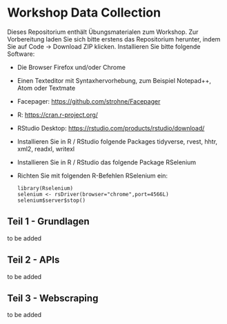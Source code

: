 # Workshop Data Collection

Dieses Repositorium enthält Übungsmaterialen zum Workshop. Zur Vorbereitung laden Sie sich bitte erstens das Repositorium herunter, indem Sie auf Code -> Download ZIP klicken.
Installieren Sie bitte folgende Software:

- Die Browser Firefox und/oder Chrome
- Einen Texteditor mit Syntaxhervorhebung, zum Beispiel Notepad++, Atom oder Textmate

- Facepager: https://github.com/strohne/Facepager

- R: https://cran.r-project.org/
- RStudio Desktop: https://rstudio.com/products/rstudio/download/
- Installieren Sie in R / RStudio folgende Packages 
  tidyverse, rvest, hhtr, xml2, readxl, writexl

- Installieren Sie in R / RStudio das folgende Package 
  RSelenium
- Richten Sie mit folgenden R-Befehlen RSelenium ein: 
  ```
  library(Rselenium)
  selenium <- rsDriver(browser="chrome",port=4566L)
  selenium$server$stop()
  ```


## Teil 1 - Grundlagen
to be added

## Teil 2 - APIs
to be added

## Teil 3 - Webscraping
to be added

